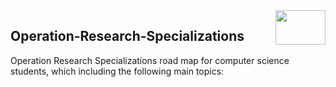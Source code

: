 <img align="right" width="80" height="55" src="https://github.com/cs-MohamedAyman/Coursera-Specializations/blob/master/organizations-logos/coursera.jpg">

## Operation-Research-Specializations
Operation Research Specializations road map for computer science students, which including the following main topics:
